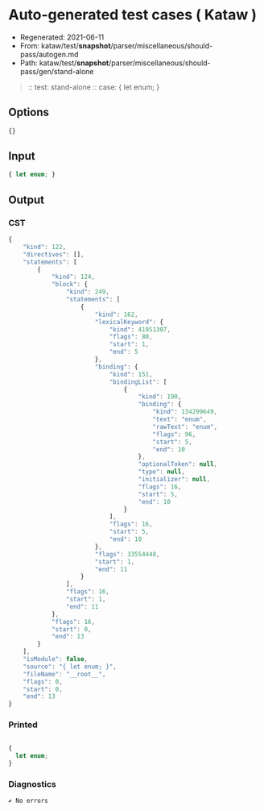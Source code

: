 # Auto-generated test cases ( Kataw )
- Regenerated: 2021-06-11
- From: kataw/test/__snapshot__/parser/miscellaneous/should-pass/autogen.md
- Path: kataw/test/__snapshot__/parser/miscellaneous/should-pass/gen/stand-alone
> :: test: stand-alone
> :: case: { let enum; }
## Options

`````js
{}
`````
## Input

`````js
{ let enum; }
`````
## Output

### CST

```javascript
{
    "kind": 122,
    "directives": [],
    "statements": [
        {
            "kind": 124,
            "block": {
                "kind": 249,
                "statements": [
                    {
                        "kind": 162,
                        "lexicalKeyword": {
                            "kind": 41951307,
                            "flags": 80,
                            "start": 1,
                            "end": 5
                        },
                        "binding": {
                            "kind": 151,
                            "bindingList": [
                                {
                                    "kind": 190,
                                    "binding": {
                                        "kind": 134299649,
                                        "text": "enum",
                                        "rawText": "enum",
                                        "flags": 96,
                                        "start": 5,
                                        "end": 10
                                    },
                                    "optionalToken": null,
                                    "type": null,
                                    "initializer": null,
                                    "flags": 16,
                                    "start": 5,
                                    "end": 10
                                }
                            ],
                            "flags": 16,
                            "start": 5,
                            "end": 10
                        },
                        "flags": 33554448,
                        "start": 1,
                        "end": 11
                    }
                ],
                "flags": 16,
                "start": 1,
                "end": 11
            },
            "flags": 16,
            "start": 0,
            "end": 13
        }
    ],
    "isModule": false,
    "source": "{ let enum; }",
    "fileName": "__root__",
    "flags": 0,
    "start": 0,
    "end": 13
}
```

### Printed

```javascript

{
  let enum;
}
```

### Diagnostics

```javascript
✔ No errors
```

